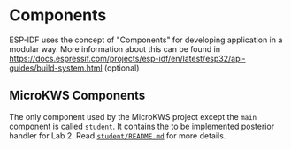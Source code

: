 # Components

ESP-IDF uses the concept of "Components" for developing application in a modular way. More information about this can be found in https://docs.espressif.com/projects/esp-idf/en/latest/esp32/api-guides/build-system.html (optional)

## MicroKWS Components

The only component used by the MicroKWS project except the `main` component is called `student`. It contains the to be implemented posterior handler for Lab 2. Read [`student/README.md`](student/README.md) for more details.
